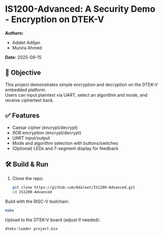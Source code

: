 # IS1200-Advanced: A Security Demo - Encryption on DTEK-V

**Authors:**
- Adalet Adiljan
- Munira Ahmed

**Date:** 2025-09-15

## 🎯 Objective
This project demonstrates simple encryption and decryption on the DTEK-V embedded platform.  
Users can input plaintext via UART, select an algorithm and mode, and receive ciphertext back.

## ✅ Features
- Caesar cipher (encrypt/decrypt)
- XOR encryption (encrypt/decrypt)
- UART input/output
- Mode and algorithm selection with buttons/switches 
- (Optional) LEDs and 7-segment display for feedback  

## 🛠️ Build & Run
1. Clone the repo:  
   ```bash
   git clone https://github.com/Adaleet/IS1200-Advanced.git
   cd IS1200-Advanced
   ```

Build with the RISC-V toolchain:
   ```bash
make
   ```

Upload to the DTEK-V board (adjust if needed):

   ```bash
dtekv-loader project.bin
   ```